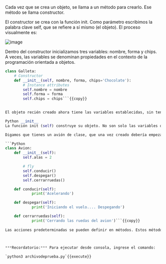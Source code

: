 Cada vez que se crea un objeto, se llama a un método para crearlo. Ese método se llama constructor.

El constructor se crea con la función init. Como parámetro escribimos la palabra clave self, que se refiere a sí mismo (el objeto). El proceso visualmente es:

![image](https://user-images.githubusercontent.com/70983699/146961504-bd769f88-b07e-49df-b2ea-7651a7e4bdb9.png)

Dentro del constructor inicializamos tres variables: nombre, forma y chips. A veces, las variables se denominan propiedades en el contexto de la programación orientada a objetos.

```Python  
class Galleta:
	# Constructor
	def __init__(self, nombre, forma, chips='Chocolate'):
		# Instance attributes
		self.nombre = nombre
		self.forma = forma
		self.chips = chips```{{copy}}
    

El objeto recién creado ahora tiene las variables establecidas, sin tener que definirlas manualmente. Puede crear decenas o cientos de objetos sin tener que establecer los valores cada vez.

Python __init__
La función init (self) construye su objeto. No son solo las variables que puede establecer aquí, también puede llamar a métodos de clase. Todo lo que necesita para inicializar los objetos.

Digamos que tienes un avión de clase, que una vez creado debería empezar a volar. Hay muchos pasos involucrados en el despegue: acelerar, cambiar de flaps, cerrar las ruedas, etc.

```Python  
class Avion:
    def __init__(self):
        self.alas = 2

        # fly
        self.conducir()
        self.despegar()
        self.cerrarruedas()

    def conducir(self):
            print('Acelerando')

    def despegar(self):
            print('Iniciando el vuelo.... Despegando')

    def cerrarruedas(self):
            print('Cerrando las ruedas del avion')```{{copy}}
 
Las acciones predeterminadas se pueden definir en métodos. Estos métodos se pueden llamar en el constructor.


    
***Recordatorio:*** Para ejecutar desde consola, ingrese el comando:

`python3 archivodeprueba.py`{{execute}}

